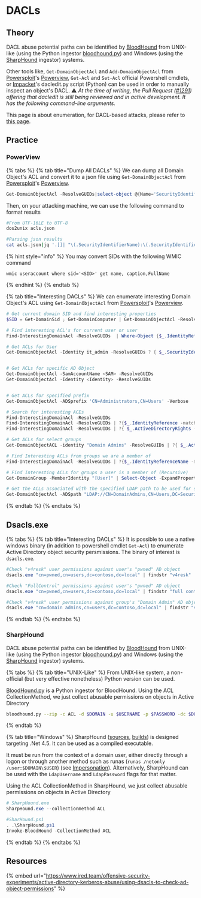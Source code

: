 # DACLs

## Theory

DACL abuse potential paths can be identified by [BloodHound](../tools/bloodhound.md) from UNIX-like (using the Python ingestor [bloodhound.py](https://github.com/fox-it/BloodHound.py)) and Windows (using the [SharpHound](https://github.com/BloodHoundAD/SharpHound3) ingestor) systems.

Other tools like, `Get-DomainObjectAcl` and `Add-DomainObjectAcl` from [Powersploit](https://github.com/PowerShellMafia/PowerSploit/)'s [Powerview](https://github.com/PowerShellMafia/PowerSploit/blob/dev/Recon/PowerView.ps1), `Get-Acl` and `Set-Acl` official Powershell cmdlets, or [Impacket](https://github.com/SecureAuthCorp/impacket)'s dacledit.py script (Python) can be used in order to manually inspect an object's DACL. :warning: _At the time of writing, the Pull Request (_[_#1291_](https://github.com/SecureAuthCorp/impacket/pull/1291)_) offering that dacledit is still being reviewed and in active development. It has the following command-line arguments._

This page is about enumeration, for DACL-based attacks, please refer to [this page](../../../ad/movement/dacl/).

## Practice

### PowerView

{% tabs %}
{% tab title="Dump All DACLs" %}
We can dump all Domain Object's ACL and convert it to a json file using `Get-DomainObjectAcl` from [Powersploit](https://github.com/PowerShellMafia/PowerSploit/)'s [Powerview](https://github.com/PowerShellMafia/PowerSploit/blob/dev/Recon/PowerView.ps1).

```powershell
Get-DomainObjectAcl -ResolveGUIDs|select-object @{Name='SecurityIdentifierName';Expression={"$($_.SecurityIdentifier.Value|Convert-SidToName)"}},@{Name='SecurityIdentifierSID';Expression={"$($_.SecurityIdentifier.Value)"}},@{Name='ActiveDirectoryRights';Expression={"$($_.ActiveDirectoryRights)"}},ObjectDN,@{Name='ObjectName';Expression={"$($_.ObjectSID|Convert-SidToName)"}},ObjectSID|ConvertTo-Json -Compress|Out-File acls.json
```

Then, on your attacking machine, we can use the following command to format results

```bash
#From UTF-16LE to UTF-8
dos2unix acls.json

#Parsing json results
cat acls.json|jq '.[]| "\(.SecurityIdentifierName):\(.SecurityIdentifierSID) | Have: \(.ActiveDirectoryRights) | On: \(.ObjectName):\(.ObjectSID)"'
```

{% hint style="info" %}
You may convert SIDs with the following WMIC command

```
wmic useraccount where sid='<SID>' get name, caption,FullName
```
{% endhint %}
{% endtab %}

{% tab title="Interesting DACLs" %}
We can enumerate interesting Domain Object's ACL using `Get-DomainObjectAcl` from [Powersploit](https://github.com/PowerShellMafia/PowerSploit/)'s [Powerview](https://github.com/PowerShellMafia/PowerSploit/blob/dev/Recon/PowerView.ps1).

```powershell
# Get current domain SID and find interesting properties
$SID = Get-DomainSid ; Get-DomainComputer | Get-DomainObjectAcl -ResolveGUIDs | ? { $_.ActiveDirectoryRights -match "WriteProperty|GenericWrite|GenericAll|WriteDacl" -and $_.SecurityIdentifier -match "$SID-[\d]{4,10}" }

# Find interesting ACL's for current user or user
Find-InterestingDomainAcl -ResolveGUIDs  | Where-Object {$_.IdentityReference –eq [System.Security.Principal.WindowsIdentity]::GetCurrent().Name}

# Get ACLs for User
Get-DomainObjectAcl -Identity it_admin -ResolveGUIDs ? { $_.SecurityIdentifier -Match $(ConvertTo-SID yourUserName) }


# Get ACLs for specific AD Object
Get-DomainObjectAcl -SamAccountName <SAM> -ResolveGUIDs
Get-DomainObjectAcl -Identity <Identity> -ResolveGUIDs


# Get ACLs for specified prefix
Get-DomainObjectAcl -ADSprefix 'CN=Administrators,CN=Users' -Verbose

# Search for interesting ACEs
Find-InterestingDomainAcl -ResolveGUIDs
Find-InterestingDomainAcl -ResolveGUIDs | ?{$_.IdentityReference -match "Domain Users"} 
Find-InterestingDomainAcl -ResolveGUIDs | ?{ $_.ActiveDirectoryRights -match "WriteProperty|GenericWrite|GenericAll|WriteDacl"

# Get ACLs for select groups
Get-DomainObjectACL -identity "Domain Admins" -ResolveGUIDs | ?{ $_.ActiveDirectoryRights -match "WriteProperty|GenericWrite|GenericAll|WriteDacl"

# Find Interesting ACLs from groups we are a member of
Find-InterestingDomainAcl -ResolveGUIDs | ?{$_.IdentityReferenceName -match "Standard-Users"}

# Find Interesting ACLs for groups a user is a member of (Recursive)
Get-DomainGroup -MemberIdentity "[User]" | Select-Object -ExpandProperty "SamAccountName" | ForEach-Object { Write-Host "Searching for interesting ACLs for $_" -ForegroundColor "Yellow"; Find-InterestingDomainAcl -ResolveGUIDs | Where-Object { $_.IdentityReferenceName -match $_ } }

# Get the ACLs associated with the specified LDAP path to be used for search
Get-DomainObjectAcl -ADSpath "LDAP://CN=DomainAdmins,CN=Users,DC=Security,DC=local" -ResolveGUIDs -Verbose
```
{% endtab %}
{% endtabs %}

## Dsacls.exe

{% tabs %}
{% tab title="Interesting DACLs" %}
It is possible to use a native windows binary (in addition to powershell cmdlet `Get-Acl`) to enumerate Active Directory object security persmissions. The binary of interest is `dsacls.exe`.

```powershell
#Check "v4resk" user permissions against user's "pwned" AD object
dsacls.exe "cn=pwned,cn=users,dc=contoso,dc=local" | findstr "v4resk"

#Check "FullControl" permissions against user's "pwned" AD object
dsacls.exe "cn=pwned,cn=users,dc=contoso,dc=local" | findstr "full control"

#Check "v4resk" user permissions against group's "Domain Admin" AD object
dsacls.exe "cn=domain admins,cn=users,dc=contoso,dc=local" | findstr "v4resk"
```
{% endtab %}
{% endtabs %}

### SharpHound

DACL abuse potential paths can be identified by [BloodHound](../tools/bloodhound.md) from UNIX-like (using the Python ingestor [bloodhound.py](https://github.com/fox-it/BloodHound.py)) and Windows (using the [SharpHound](https://github.com/BloodHoundAD/SharpHound3) ingestor) systems.

{% tabs %}
{% tab title="UNIX-Like" %}
From UNIX-like system, a non-official (but very effective nonetheless) Python version can be used.

[BloodHound.py](https://github.com/fox-it/BloodHound.py) is a Python ingestor for BloodHound. Using the ACL CollectionMethod, we just collect abusable permissions on objects in Active Directory

```bash
bloodhound.py --zip -c ACL -d $DOMAIN -u $USERNAME -p $PASSWORD -dc $DOMAIN_CONTROLLER
```
{% endtab %}

{% tab title="Windows" %}
SharpHound ([sources](https://github.com/BloodHoundAD/SharpHound), [builds](https://github.com/BloodHoundAD/BloodHound/tree/master/Collectors)) is designed targeting .Net 4.5. It can be used as a compiled executable.

It must be run from the context of a domain user, either directly through a logon or through another method such as runas (`runas /netonly /user:$DOMAIN\$USER`) (see [Impersonation](../../../ad/movement/credentials/impersonation.md)). Alternatively, SharpHound can be used with the `LdapUsername` and `LdapPassword` flags for that matter.

Using the ACL CollectionMethod in SharpHound, we just collect abusable permissions on objects in Active Directory

```powershell
# SharpHound.exe
SharpHound.exe --collectionmethod ACL

#SharHound.ps1
. .\SharpHound.ps1
Invoke-BloodHound -CollectionMethod ACL
```
{% endtab %}
{% endtabs %}

## Resources

{% embed url="https://www.ired.team/offensive-security-experiments/active-directory-kerberos-abuse/using-dsacls-to-check-ad-object-permissions" %}

